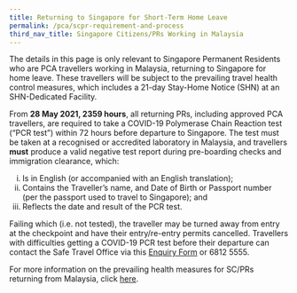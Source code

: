 ```yaml
---
title: Returning to Singapore for Short-Term Home Leave
permalink: /pca/scpr-requirement-and-process
third_nav_title: Singapore Citizens/PRs Working in Malaysia
---
```

The details in this page is only relevant to Singapore Permanent Residents who are PCA travellers working in Malaysia, returning to Singapore for home leave. These travellers will be subject to the prevailing travel health control measures, which includes a 21-day Stay-Home Notice (SHN) at an SHN-Dedicated Facility.

From <b>28 May 2021, 2359 hours</b>, all returning PRs, including approved PCA travellers, are required to take a COVID-19 Polymerase Chain Reaction test (“PCR test”) within 72 hours before departure to Singapore. The test must be taken at a recognised or accredited laboratory in Malaysia, and travellers <b>must</b> produce a valid negative test report during pre-boarding checks and immigration clearance, which:
<ol style="list-style-type: lower-roman;">
<li>Is in English (or accompanied with an English translation);</li>
<li>Contains the Traveller’s name, and Date of Birth or Passport number (per the passport used to travel to Singapore); and</li>
	<li>Reflects the date and result of the PCR test.</li>
</ol>

Failing which (i.e. not tested), the traveller may be turned away from entry at the checkpoint and have their entry/re-entry permits cancelled. Travellers with difficulties getting a COVID-19 PCR test before their departure can contact the Safe Travel Office via this <a href="https://go.gov.sg/sto-enquiry">Enquiry Form</a> or 6812 5555.


For more information on the prevailing health measures for SC/PRs returning from Malaysia, click [here](/sc-pr/requirements-and-process).
